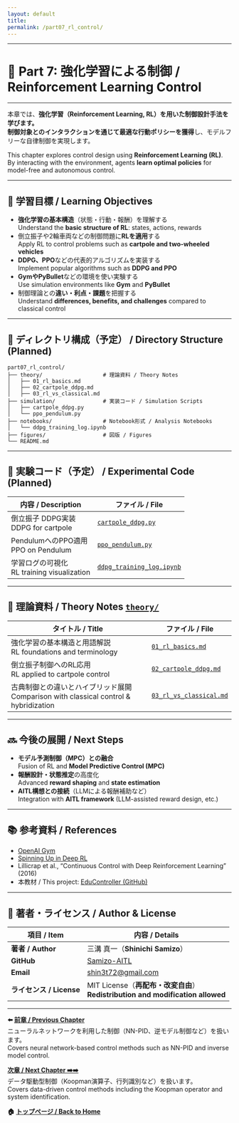 ```yaml
---
layout: default
title:
permalink: /part07_rl_control/
---
```


---

# 🧠 Part 7: 強化学習による制御 / Reinforcement Learning Control

---

本章では、**強化学習（Reinforcement Learning, RL）**を用いた制御設計手法を学びます。  
制御対象との**インタラクションを通じて最適な行動ポリシーを獲得**し、モデルフリーな自律制御を実現します。

This chapter explores control design using **Reinforcement Learning (RL)**.  
By interacting with the environment, agents **learn optimal policies** for model-free and autonomous control.

---

## 🎯 **学習目標 / Learning Objectives**

- **強化学習の基本構造**（状態・行動・報酬）を理解する  
  Understand the **basic structure of RL**: states, actions, rewards  
- 倒立振子や2輪車両などの制御問題に**RLを適用**する  
  Apply RL to control problems such as **cartpole and two-wheeled vehicles**  
- **DDPG、PPO**などの代表的アルゴリズムを実装する  
  Implement popular algorithms such as **DDPG and PPO**  
- **GymやPyBullet**などの環境を使い実験する  
  Use simulation environments like **Gym** and **PyBullet**  
- 制御理論との**違い・利点・課題**を把握する  
  Understand **differences, benefits, and challenges** compared to classical control

---

## 📁 **ディレクトリ構成（予定） / Directory Structure (Planned)**

```plaintext
part07_rl_control/
├── theory/                   # 理論資料 / Theory Notes
│   ├── 01_rl_basics.md
│   ├── 02_cartpole_ddpg.md
│   ├── 03_rl_vs_classical.md
├── simulation/               # 実装コード / Simulation Scripts
│   ├── cartpole_ddpg.py
│   └── ppo_pendulum.py
├── notebooks/                # Notebook形式 / Analysis Notebooks
│   └── ddpg_training_log.ipynb
├── figures/                  # 図版 / Figures
└── README.md
```

---

## 🧪 **実験コード（予定） / Experimental Code (Planned)**

| **内容 / Description** | **ファイル / File** |
|------------------------|---------------------|
| 倒立振子 DDPG実装<br>DDPG for cartpole | [`cartpole_ddpg.py`](./simulation/cartpole_ddpg.py) |
| PendulumへのPPO適用<br>PPO on Pendulum | [`ppo_pendulum.py`](./simulation/ppo_pendulum.py) |
| 学習ログの可視化<br>RL training visualization | [`ddpg_training_log.ipynb`](./notebooks/ddpg_training_log.ipynb) |

---

## 🧠 **理論資料 / Theory Notes** [`theory/`](./theory/)

| **タイトル / Title** | **ファイル / File** |
|------------------------|----------------------|
| 強化学習の基本構造と用語解説<br>RL foundations and terminology | [`01_rl_basics.md`](./theory/01_rl_basics.md) |
| 倒立振子制御へのRL応用<br>RL applied to cartpole control | [`02_cartpole_ddpg.md`](./theory/02_cartpole_ddpg.md) |
| 古典制御との違いとハイブリッド展開<br>Comparison with classical control & hybridization | [`03_rl_vs_classical.md`](./theory/03_rl_vs_classical.md) |

---

## 🔜 **今後の展開 / Next Steps**

- **モデル予測制御（MPC）との融合**  
  Fusion of RL and **Model Predictive Control (MPC)**  
- **報酬設計・状態推定**の高度化  
  Advanced **reward shaping** and **state estimation**  
- **AITL構想との接続**（LLMによる報酬補助など）  
  Integration with **AITL framework** (LLM-assisted reward design, etc.)

---

## 📚 **参考資料 / References**

- [OpenAI Gym](https://www.gymlibrary.dev/)  
- [Spinning Up in Deep RL](https://spinningup.openai.com/en/latest/)  
- Lillicrap et al., “Continuous Control with Deep Reinforcement Learning” (2016)  
- 本教材 / This project: [EduController (GitHub)](https://github.com/Samizo-AITL/EduController)

---

## 👤 **著者・ライセンス / Author & License**

| **項目 / Item** | **内容 / Details** |
|------------------|---------------------|
| **著者 / Author** | 三溝 真一（**Shinichi Samizo**） |
| **GitHub** | [Samizo-AITL](https://github.com/Samizo-AITL) |
| **Email** | [shin3t72@gmail.com](mailto:shin3t72@gmail.com) |
| **ライセンス / License** | MIT License（**再配布・改変自由**）<br>**Redistribution and modification allowed** |

---

**⬅️ [前章 / Previous Chapter](../part06_nn_control/)**  
ニューラルネットワークを利用した制御（NN-PID、逆モデル制御など）を扱います。  
Covers neural network-based control methods such as NN-PID and inverse model control.

**[次章 / Next Chapter ➡️➡️](../part08_data_driven/)**  
データ駆動型制御（Koopman演算子、行列識別など）を扱います。  
Covers data-driven control methods including the Koopman operator and system identification.

**🏠 [トップページ / Back to Home](../README.md)**

